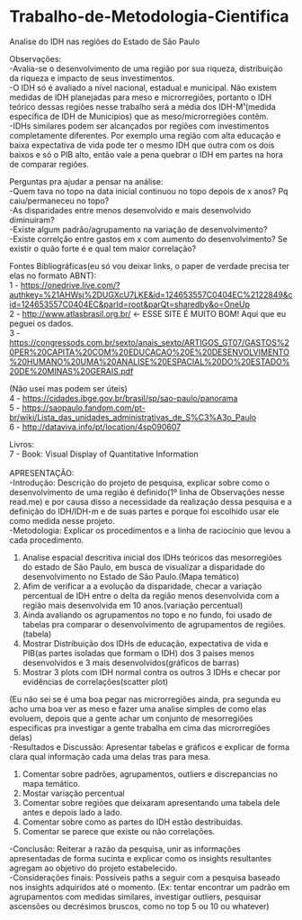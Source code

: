 # Trabalho-de-Metodologia-Cientifica
Analise do IDH nas regiões do Estado de São Paulo

Observações:<br /> 
-Avalia-se o desenvolvimento de uma região por sua riqueza, distribuição da riqueza e impacto de seus investimentos.<br /> 
-O IDH só é avaliado a nível nacional, estadual e municipal. Não existem medidas de IDH planejadas para meso e microrregiões, portanto o IDH teórico dessas regiões nesse trabalho será a média dos IDH-M¹(medida específica de IDH de Municipios) que as meso/microrregiões contêm.<br /> 
-IDHs similares podem ser alcançados por regiões com investimentos completamente diferentes. Por exemplo uma região com alta educação e baixa expectativa de vida pode ter o mesmo IDH que outra com os dois baixos e só o PIB alto, então vale a pena quebrar o IDH em partes na hora de comparar regiões. <br /> 

Perguntas pra ajudar a pensar na análise:<br /> 
-Quem tava no topo na data inicial continuou no topo depois de x anos? Pq caiu/permaneceu no topo?<br /> 
-As disparidades entre menos desenvolvido e mais desenvolvido diminuiram?<br /> 
-Existe algum padrão/agrupamento na variação de desenvolvimento?<br /> 
-Existe correlção entre gastos em x com aumento do desenvolvimento? Se existir o quão forte é e qual tem maior correlação?<br /> 

Fontes Bibliográficas(eu só vou deixar links, o paper de verdade precisa ter elas no formato ABNT):<br /> 
1 - https://onedrive.live.com/?authkey=%21AHWsj%2DUGXcU7LKE&id=124653557C0404EC%2122849&cid=124653557C0404EC&parId=root&parQt=sharedby&o=OneUp <br /> 
2 - http://www.atlasbrasil.org.br/ <- ESSE SITE É MUITO BOM! Aqui que eu peguei os dados.<br /> 
3 -https://congressods.com.br/sexto/anais_sexto/ARTIGOS_GT07/GASTOS%20PER%20CAPITA%20COM%20EDUCACAO%20E%20DESENVOLVIMENTO%20HUMANO%20UMA%20ANALISE%20ESPACIAL%20DO%20ESTADO%20DE%20MINAS%20GERAIS.pdf <br /> 

(Não usei mas podem ser úteis)<br /> 
4 - https://cidades.ibge.gov.br/brasil/sp/sao-paulo/panorama <br /> 
5 - https://saopaulo.fandom.com/pt-br/wiki/Lista_das_unidades_administrativas_de_S%C3%A3o_Paulo <br /> 
6 - http://dataviva.info/pt/location/4sp090607 <br /> 

Livros:<br /> 
7 - Book: Visual Display of Quantitative Information<br /> 
<br /> 
APRESENTAÇÃO:<br /> 
-Introdução: Descrição do projeto de pesquisa, explicar sobre como o desenvolvimento de uma região é definido(1º linha de Observações nesse read.me) e por causa disso a necessidade da realização dessa pesquisa e a definição do IDH/IDH-m e de suas partes e porque foi escolhido usar ele como medida nesse projeto.<br /> 
-Metodologia: Explicar os procedimentos e a linha de raciocínio que levou a cada procedimento.<br /> 
  1. Analise espacial descritiva inicial dos IDHs teóricos das mesorregiões do estado de São Paulo, em busca de visualizar a disparidade do desenvolvimento no Estado de São Paulo.(Mapa temático)<br />  
  2. Afim de verificar a a evolução da disparidade, checar a variação percentual de IDH entre o delta da região menos desenvolvida com a região mais desenvolvida em 10 anos.(variação percentual)<br /> 
  3. Ainda avaliando os agrupamentos no topo e no fundo, foi usado de tabelas pra comparar o desenvolvimento de agrupamentos de regiões.(tabela)<br /> 
  4. Mostrar Distribuição dos IDHs de educação, expectativa de vida e PIB(as partes isoladas que formam o IDH) dos 3 países menos desenvolvidos e 3 mais desenvolvidos(gráficos de barras)<br /> 
  5. Mostrar 3 plots com IDH normal contra os outros 3 IDHs e checar por evidências de correlações(scatter plot)<br /> 

(Eu não sei se é uma boa pegar nas microrregiões ainda, pra segunda eu acho uma boa ver as meso e fazer uma analise simples de como elas evoluem, depois que a gente achar um conjunto de mesorregiões especificas pra investigar a gente trabalha em cima das microrregiões delas)<br /> 
-Resultados e Discussão: Apresentar tabelas e gráficos e explicar de forma clara qual informação cada uma delas tras para mesa.<br /> 
  1. Comentar sobre padrões, agrupamentos, outliers e discrepancias no mapa temático.<br /> 
  2. Mostar variação percentual<br /> 
  3. Comentar sobre regiões que deixaram apresentando uma tabela dele antes e depois lado a lado.<br /> 
  4. Comentar sobre como as partes do IDH estão destribuidas.<br /> 
  5. Comentar se parece que existe ou não correlações.<br />
 
-Conclusão: Reiterar a razão da pesquisa, unir as informações apresentadas de forma sucinta e explicar como os insights resultantes agregam ao objetivo do projeto estabelecido.<br /> 
-Considerações finais: Possíveis paths a seguir com a pesquisa baseado nos insights adquiridos até o momento. (Ex: tentar encontrar um padrão em agrupamentos com medidas similares, investigar outliers, pesquisar ascensões ou decrésimos bruscos, como no top 5 ou 10 ou whatever)<br /> 
